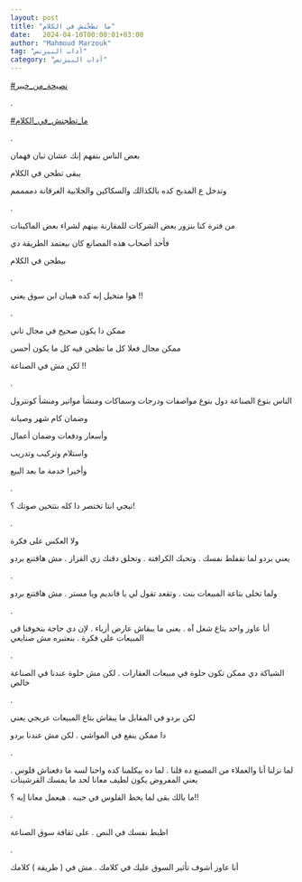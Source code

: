 ```yaml
---
layout: post
title: "ما تطجّنش في الكلام"
date:   2024-04-10T00:00:01+03:00
author: "Mahmoud Marzouk"
tag: "آداب البيزنس"
category: "آداب البيزنس"
---
```



[<u>\#نصيحة\_من\_خبير</u>](https://www.facebook.com/hashtag/%D9%86%D8%B5%D9%8A%D8%AD%D8%A9_%D9%85%D9%86_%D8%AE%D8%A8%D9%8A%D8%B1?__eep__=6&__cft__%5b0%5d=AZUnV5WhRArSxzsbox0c7yQaCxM6AbA0r3Dax4pYTcD2YK7LYYMJ_2gSkJhl84J4loFNb9KuJA1QF4Km6AKm-jKU3ligzCLfYTii0jM5Z8yF-iH2p9SSqM7NnJfSSRrQlefhxLUdtSa4DVd6Chd_Q7zJxFZRNQsFi32URaY1lusgEEx6I_Y2iLqeM3VyDW4Et6s&__tn__=*NK-R)

.

[<u>\#ما\_تطجنش\_في\_الكلام</u>](https://www.facebook.com/hashtag/%D9%85%D8%A7_%D8%AA%D8%B7%D8%AC%D9%86%D8%B4_%D9%81%D9%8A_%D8%A7%D9%84%D9%83%D9%84%D8%A7%D9%85?__eep__=6&__cft__%5b0%5d=AZUnV5WhRArSxzsbox0c7yQaCxM6AbA0r3Dax4pYTcD2YK7LYYMJ_2gSkJhl84J4loFNb9KuJA1QF4Km6AKm-jKU3ligzCLfYTii0jM5Z8yF-iH2p9SSqM7NnJfSSRrQlefhxLUdtSa4DVd6Chd_Q7zJxFZRNQsFi32URaY1lusgEEx6I_Y2iLqeM3VyDW4Et6s&__tn__=*NK-R)

.

بعض الناس بتفهم إنك عشان تبان فهمان

يبقى تطجن في الكلام

وتدخل ع المدبح كده بالكذالك والسكاكين والجلابية الغرقانة
دممممم

.

من فترة كنا بنزور بعض الشركات للمقارنة بينهم لشراء بعض
الماكينات

فأحد أصحاب هذه المصانع كان بيعتمد الطريقة دي

بيطجن في الكلام

.

هوا متخيل إنه كده هيبان ابن سوق يعني !!

.

ممكن دا يكون صحيح في مجال تاني

ممكن مجال فعلا كل ما تطجن فيه كل ما يكون أحسن

لكن مش في الصناعة !!

.

الناس بتوع الصناعة دول بتوع مواصفات ودرجات وسماكات ومنشأ
مواتير ومنشأ كونترول

وضمان كام شهر وصيانة

وأسعار ودفعات وضمان أعمال

واستلام وتركيب وتدريب

وأخيرا خدمة ما بعد البيع

.

تيجي انتا تختصر دا كله بتتخين صوتك ؟!

.

ولا العكس على فكرة

يعني بردو لما تقفلط نفسك . وتحبك الكرافتة . وتحلق دقنك
زي القزاز . مش هاقتنع بردو

.

ولما تخلى بتاعة المبيعات بنت . وتقعد تقول لي يا فانديم
ويا مستر . مش هاقتنع بردو

.

أنا عاوز واحد بتاع شغل آه . يعنى ما يبقاش عارض أزياء .
لإن دي حاجة بتخوفنا في المبيعات على فكرة . بنعتبره مش صنايعي

.

الشياكة دي ممكن تكون حلوة في مبيعات العقارات . لكن مش
حلوة عندنا في الصناعة خالص

.

لكن بردو في المقابل ما يبقاش بتاع المبيعات عربجي
يعني

دا ممكن ينفع في المواشي . لكن مش عندنا بردو

.

لما نزلنا أنا والعملاء من المصنع ده قلنا . لما ده
بيكلمنا كده واحنا لسه ما دفعناش فلوس . يعني المفروض يكون لطيف معانا لحد
ما يمسك القرشينات

ما بالك بقى لما يحط الفلوس في جيبه . هيعمل معانا إيه
؟!!

.

اظبط نفسك في النص . على ثقافة سوق الصناعة

.

أنا عاوز أشوف تأثير السوق عليك في كلامك . مش في ( طريقة
) كلامك
